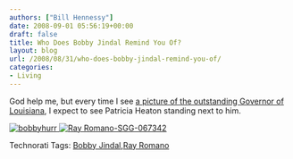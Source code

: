 ```yaml
---
authors: ["Bill Hennessy"]
date: 2008-09-01 05:56:19+00:00
draft: false
title: Who Does Bobby Jindal Remind You Of?
layout: blog
url: /2008/08/31/who-does-bobby-jindal-remind-you-of/
categories:
- Living
---
```


God help me, but every time I see [a picture of the outstanding Governor of Louisiana](https://michellemalkin.com/2008/08/31/bobby-jindal-is-on-the-ball/), I expect to see Patricia Heaton standing next to him.

[![bobbyhurr](https://hennessysview.com/wp-content/uploads/2008/09/bobbyhurr-thumb.jpg)
](https://hennessysview.com/wp-content/uploads/2008/09/bobbyhurr.jpg) [![Ray Romano-SGG-067342](https://hennessysview.com/wp-content/uploads/2008/09/ray-romano-sgg-067342-thumb.jpg)
](https://hennessysview.com/wp-content/uploads/2008/09/ray-romano-sgg-067342.jpg)  

Technorati Tags: [Bobby Jindal](https://technorati.com/tags/Bobby%20Jindal),[Ray Romano](https://technorati.com/tags/Ray%20Romano)
